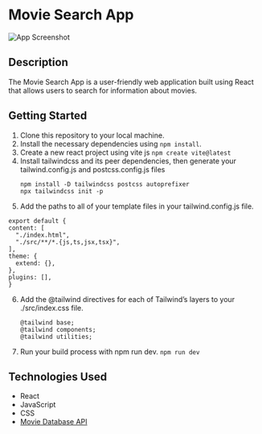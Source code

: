 # Movie Search App

![App Screenshot](![op](https://github.com/ankitaludbe/Movie-Searching-App-using-React/assets/86849431/812f5302-0ae8-4727-9e4e-ee15ccd05f6b)
)

## Description

The Movie Search App is a user-friendly web application built using React that allows users to search for information about movies. 



## Getting Started

1. Clone this repository to your local machine.
2. Install the necessary dependencies using `npm install`.
3. Create a new react project using vite js
   ```npm create vite@latest```
4. Install tailwindcss and its peer dependencies, then generate your tailwind.config.js and postcss.config.js files
   ```
   npm install -D tailwindcss postcss autoprefixer
   npx tailwindcss init -p
   ```
5. Add the paths to all of your template files in your tailwind.config.js file.
  ```
  export default {
  content: [
    "./index.html",
    "./src/**/*.{js,ts,jsx,tsx}",
  ],
  theme: {
    extend: {},
  },
  plugins: [],
} 
```
6. Add the @tailwind directives for each of Tailwind’s layers to your ./src/index.css file.
   ```
   @tailwind base;
   @tailwind components;
   @tailwind utilities;
   ```
7.  Run your build process with npm run dev.
    ```npm run dev```

## Technologies Used

- React
- JavaScript
- CSS
- [Movie Database API](https://www.omdbapi.com/)

